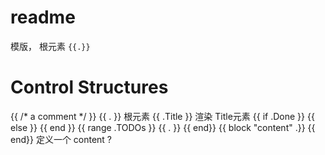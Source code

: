 
# readme

模版， 根元素 `{{.}}`


# Control Structures

{{ /* a comment */ }}
{{ . }}  根元素
{{ .Title }} 渲染 Title元素
{{ if .Done }} {{ else }} {{ end }}
{{ range .TODOs }} {{ . }}  {{ end}}
{{ block "content" .}} {{ end}}  定义一个 content ?



